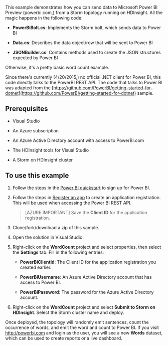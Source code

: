 This example demonstrates how you can send data to Microsoft Power BI Preview (powerbi.com,) from a Storm topology running on HDInsight. All the magic happens in the following code:

* **PowerBiBolt.cs**: Implements the Storm bolt, which sends data to Power BI

* **Data.cs**: Describes the data object/row that will be sent to Power BI

* **JSONBuilder.cs**: Contains methods used to create the JSON structures expected by Power BI

Otherwise, it's a pretty basic word count example.

Since there's currently (4/20/2015,) no official .NET client for Power BI, this code directly talks to the PowerBI REST API. The code that talks to Power BI was adapted from the [https://github.com/PowerBI/getting-started-for-dotnet](https://github.com/PowerBI/getting-started-for-dotnet) sample.

## Prerequisites

* Visual Studio

* An Azure subscription

* An Azure Active Directory account with access to PowerBI.com

* The HDInsight tools for Visual Studio

* A Storm on HDInsight cluster

## To use this example

1. Follow the steps in the [Power BI quickstart](https://msdn.microsoft.com/en-US/library/dn931989.aspx) to sign up for Power BI.

2. Follow the steps in [Register an app](https://msdn.microsoft.com/en-US/library/dn877542.aspx) to create an application registration. This will be used when accessing the Power BI REST API.

    > [AZURE.IMPORTANT] Save the **Client ID** for the application registration.

3. Clone/fork/download a zip of this sample.

4. Open the solution in Visual Studio.

5. Right-click on the **WordCount** project and select properties, then select the **Settings** tab. Fill in the following entries:

	* **PowerBiClientId**: The Client ID for the application registration you created earlier.

    * **PowerBiUsername**: An Azure Active Directory account that has access to Power BI.

    * **PowerBiPassword**: The password for the Azure Active Directory account.

6. Right-click on the **WordCount** project and select **Submit to Storm on HDInsight**. Select the Storm cluster name and deploy.

Once deployed, the topology will randomly emit sentences, count the occurrence of words, and emit the word and count to Power BI. If you visit http://powerbi.com and login as the user, you will see a new **Words** dataset, which can be used to create reports or a live dashboard. 